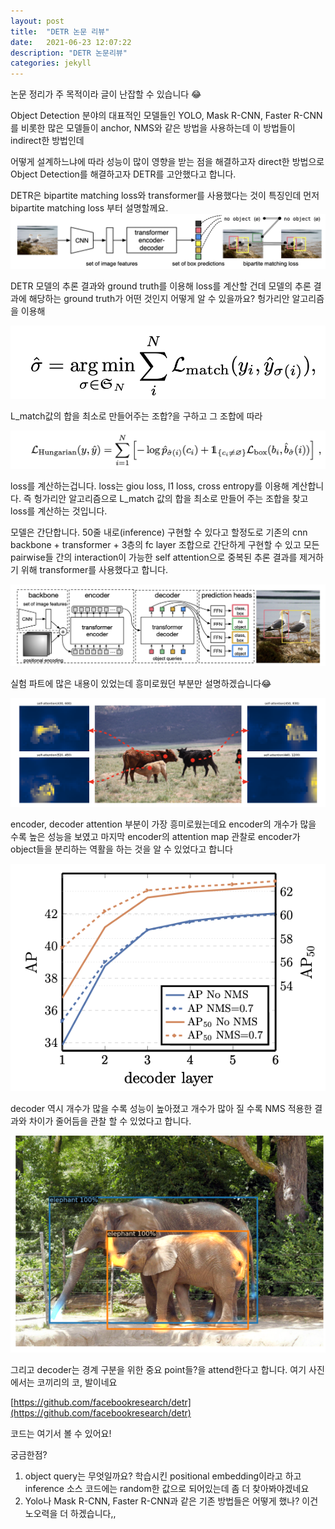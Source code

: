 ```yaml
---
layout: post
title:  "DETR 논문 리뷰"
date:   2021-06-23 12:07:22
description: "DETR 논문리뷰"
categories: jekyll
---
```


논문 정리가 주 목적이라 글이 난잡할 수 있습니다 😂

Object Detection 분야의 대표적인 모델들인 YOLO, Mask R-CNN, Faster R-CNN를 비롯한 많은 모델들이 anchor, NMS와 같은 방법을 사용하는데 이 방법들이 indirect한 방법인데

어떻게 설계하느냐에 따라 성능이 많이 영향을 받는 점을 해결하고자 direct한 방법으로 Object Detection를 해결하고자 DETR를 고안했다고 합니다.

DETR은 bipartite matching loss와 transformer를 사용했다는 것이 특징인데 먼저 bipartite matching loss 부터 설명할께요.
![detr1](/assets/images/detr_asset/detr1.png)

DETR 모델의 추론 결과와 ground truth를 이용해 loss를 계산할 건데 모델의 추론 결과에 해당하는 ground truth가 어떤 것인지 어떻게 알 수 있을까요?  헝가리안 알고리즘을 이용해

![detr2](/assets/images/detr_asset/detr2.png)

L_match값의 합을 최소로 만들어주는 조합?을 구하고 그 조합에 따라

![detr3](/assets/images/detr_asset/detr3.png)

loss를 계산하는겁니다. loss는 giou loss, l1 loss, cross entropy를 이용해 계산합니다. 즉 헝가리안 알고리즘으로 L_match 값의 합을 최소로 만들어 주는 조합을 찾고 loss를 계산하는 것입니다.

모델은 간단합니다. 50줄 내로(inference) 구현할 수 있다고 할정도로 기존의 cnn backbone + transformer + 3층의 fc layer 조합으로 간단하게 구현할 수 있고 모든 pairwise들 간의 interaction이 가능한 self attention으로 중복된 추론 결과를 제거하기 위해 transformer를 사용했다고 합니다.

![detr4](/assets/images/detr_asset/detr4.png)

실험 파트에 많은 내용이 있었는데 흥미로웠던 부분만 설명하겠습니다😂 

![detr5](/assets/images/detr_asset/detr5.png)

encoder, decoder attention 부분이 가장 흥미로웠는데요 encoder의 개수가 많을 수록 높은 성능을 보였고 마지막 encoder의 attention map 관찰로 encoder가 object들을 분리하는 역활을 하는 것을 알 수 있었다고 합니다

![detr6](/assets/images/detr_asset/detr6.png)

decoder 역시 개수가 많을 수록 성능이 높아졌고 개수가 많아 질 수록 NMS 적용한 결과와 차이가 줄어듬을 관찰 할 수 있었다고 합니다.

![detr7](/assets/images/detr_asset/detr7.png)

그리고 decoder는 경계 구분을 위한 중요 point들?을 attend한다고 합니다. 여기 사진에서는 코끼리의 코, 발이네요

[https://github.com/facebookresearch/detr](https://github.com/facebookresearch/detr)

코드는 여기서 볼 수 있어요!

궁금한점?

  1. object query는 무엇일까요? 학습시킨 positional embedding이라고 하고 inference 소스 코드에는 random한 값으로 되어있는데 좀 더 찾아봐야겠네요
  2. Yolo나 Mask R-CNN, Faster R-CNN과 같은 기존 방법들은 어떻게 했나? 이건 노오력을 더 하겠습니다,,
